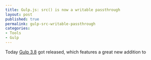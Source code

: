 ```yaml
---
title: Gulp.js: src() is now a writable passthrough
layout: post
published: true
permalink: gulp-src-writable-passthrough
categories:
- Tools
- Gulp
---
```


Today [Gulp 3.8](http://gulpjs.com) got released, which features a great new addition to